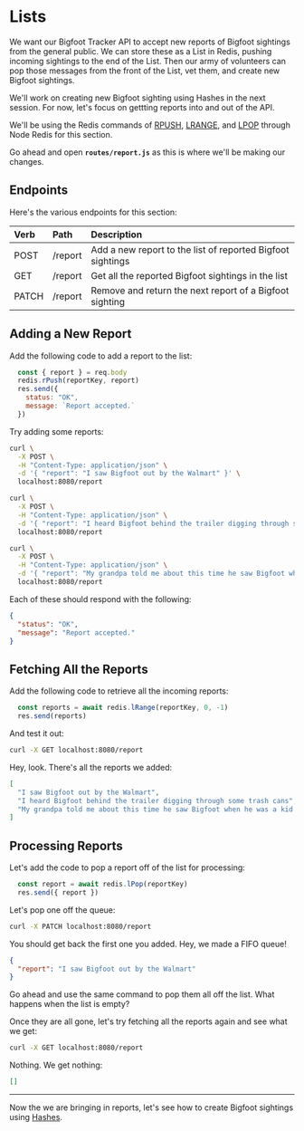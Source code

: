 # Lists #

We want our Bigfoot Tracker API to accept new reports of Bigfoot sightings from the general public. We can store these as a List in Redis, pushing incoming sightings to the end of the List. Then our army of volunteers can pop those messages from the front of the List, vet them, and create new Bigfoot sightings.

We'll work on creating new Bigfoot sighting using Hashes in the next session. For now, let's focus on gettting reports into and out of the API.

We'll be using the Redis commands of [RPUSH](https://redis.io/commands/rpush/), [LRANGE](https://redis.io/commands/lrange/), and [LPOP](https://redis.io/commands/lpop/) through Node Redis for this section.

Go ahead and open **`routes/report.js`** as this is where we'll be making our changes.

## Endpoints ##

Here's the various endpoints for this section:

| Verb  | Path    | Description
|:------|:--------|:------------------------------------------------------------
| POST  | /report | Add a new report to the list of reported Bigfoot sightings
| GET   | /report | Get all the reported Bigfoot sightings in the list
| PATCH | /report | Remove and return the next report of a Bigfoot sighting

## Adding a New Report ##

Add the following code to add a report to the list:

```javascript
  const { report } = req.body
  redis.rPush(reportKey, report)
  res.send({
    status: "OK",
    message: `Report accepted.`
  })
```

Try adding some reports:

```bash
curl \
  -X POST \
  -H "Content-Type: application/json" \
  -d '{ "report": "I saw Bigfoot out by the Walmart" }' \
  localhost:8080/report

curl \
  -X POST \
  -H "Content-Type: application/json" \
  -d '{ "report": "I heard Bigfoot behind the trailer digging through some trash cans" }' \
  localhost:8080/report

curl \
  -X POST \
  -H "Content-Type: application/json" \
  -d '{ "report": "My grandpa told me about this time he saw Bigfoot when he was a kid in Kentucky" }' \
  localhost:8080/report
```

Each of these should respond with the following:

```json
{
  "status": "OK",
  "message": "Report accepted."
}
```

## Fetching All the Reports ##

Add the following code to retrieve all the incoming reports:

```javascript
  const reports = await redis.lRange(reportKey, 0, -1)
  res.send(reports)
```

And test it out:

```bash
curl -X GET localhost:8080/report
```

Hey, look. There's all the reports we added:

```json
[
  "I saw Bigfoot out by the Walmart",
  "I heard Bigfoot behind the trailer digging through some trash cans",
  "My grandpa told me about this time he saw Bigfoot when he was a kid in Kentucky"
]
```

## Processing Reports

Let's add the code to pop a report off of the list for processing:

```javascript
  const report = await redis.lPop(reportKey)
  res.send({ report })
```

Let's pop one off the queue:

```bash
curl -X PATCH localhost:8080/report
```

You should get back the first one you added. Hey, we made a FIFO queue!

```json
{
  "report": "I saw Bigfoot out by the Walmart"
}
```

Go ahead and use the same command to pop them all off the list. What happens when the list is empty?

Once they are all gone, let's try fetching all the reports again and see what we get:

```bash
curl -X GET localhost:8080/report
```

Nothing. We get nothing:
```json
[]
```

----------------------------------------

Now the we are bringing in reports, let's see how to create Bigfoot sightings using [Hashes](12-NODE-REDIS-HASHES.md).

